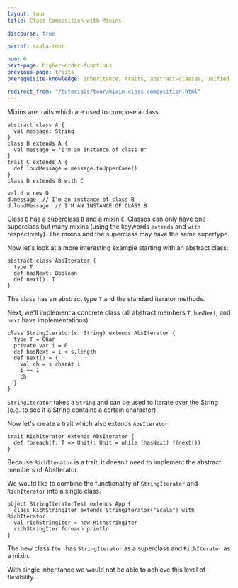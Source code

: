 ```yaml
---
layout: tour
title: Class Composition with Mixins

discourse: true

partof: scala-tour

num: 6
next-page: higher-order-functions
previous-page: traits
prerequisite-knowledge: inheritance, traits, abstract-classes, unified-types

redirect_from: "/tutorials/tour/mixin-class-composition.html"
---
```

Mixins are traits which are used to compose a class.

```tut
abstract class A {
  val message: String
}
class B extends A {
  val message = "I'm an instance of class B"
}
trait C extends A {
  def loudMessage = message.toUpperCase()
}
class D extends B with C

val d = new D
d.message  // I'm an instance of class B
d.loudMessage  // I'M AN INSTANCE OF CLASS B
```
Class `D` has a superclass `B` and a mixin `C`. Classes can only have one superclass but many mixins (using the keywords `extends` and `with` respectively). The mixins and the superclass may have the same supertype.

Now let's look at a more interesting example starting with an abstract class:

```tut
abstract class AbsIterator {
  type T
  def hasNext: Boolean
  def next(): T
}
```
The class has an abstract type `T` and the standard iterator methods.

Next, we'll implement a concrete class (all abstract members `T`, `hasNext`, and `next` have implementations):

```tut
class StringIterator(s: String) extends AbsIterator {
  type T = Char
  private var i = 0
  def hasNext = i < s.length
  def next() = {
    val ch = s charAt i
    i += 1
    ch
  }
}
```
`StringIterator` takes a `String` and can be used to iterate over the String (e.g. to see if a String contains a certain character).

Now let's create a trait which also extends `AbsIterator`.

```tut
trait RichIterator extends AbsIterator {
  def foreach(f: T => Unit): Unit = while (hasNext) f(next())
}
```
Because `RichIterator` is a trait, it doesn't need to implement the abstract members of AbsIterator.

We would like to combine the functionality of `StringIterator` and `RichIterator` into a single class.

```tut
object StringIteratorTest extends App {
  class RichStringIter extends StringIterator("Scala") with RichIterator
  val richStringIter = new RichStringIter
  richStringIter foreach println
}
```
The new class `Iter` has `StringIterator` as a superclass and `RichIterator` as a mixin.

With single inheritance we would not be able to achieve this level of flexibility.
